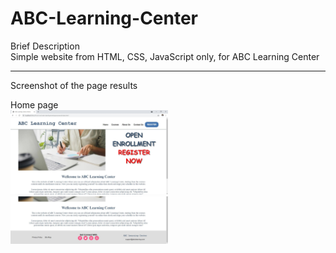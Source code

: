 # ABC-Learning-Center
Brief Description <br>
Simple website from HTML, CSS, JavaScript only, for ABC Learning Center

<hr></hr>

Screenshot of the page results

Home page <br>
<img src="pic/page-home-1.JPG" alt="page-home-1" width="50%"/>
<img src="pic/page-home-2.JPG" alt="page-home-2" width="50%"/>
